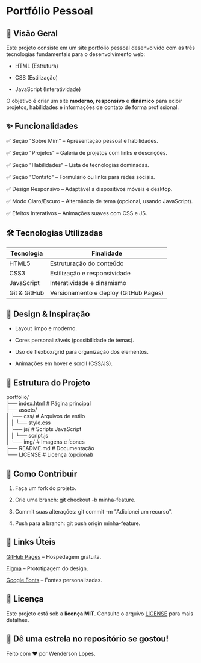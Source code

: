 # Portfólio Pessoal

## 📌 Visão Geral

Este projeto consiste em um site portfólio pessoal desenvolvido com as três tecnologias fundamentais para o desenvolvimento web:

* HTML (Estrutura)

* CSS (Estilização)

* JavaScript (Interatividade)

O objetivo é criar um site **moderno**, **responsivo** e **dinâmico** para exibir projetos, habilidades e informações de contato de forma profissional.

## ✨ Funcionalidades

✅ Seção "Sobre Mim" – Apresentação pessoal e habilidades.

✅ Seção "Projetos" – Galeria de projetos com links e descrições.

✅ Seção "Habilidades" – Lista de tecnologias dominadas.

✅ Seção "Contato" – Formulário ou links para redes sociais.

✅ Design Responsivo – Adaptável a dispositivos móveis e desktop.

✅ Modo Claro/Escuro – Alternância de tema (opcional, usando JavaScript).

✅ Efeitos Interativos – Animações suaves com CSS e JS.

## 🛠️ Tecnologias Utilizadas

Tecnologia | Finalidade
----------- |----------
HTML5 |	Estruturação do conteúdo
CSS3 |	Estilização e responsividade
JavaScript |	Interatividade e dinamismo
Git & GitHub |	Versionamento e deploy (GitHub Pages)

## 🎨 Design & Inspiração

* Layout limpo e moderno.

*  Cores personalizáveis (possibilidade de temas).

*  Uso de flexbox/grid para organização dos elementos.

* Animações em hover e scroll (CSS/JS).

## 📂 Estrutura do Projeto

portfolio/  
├── index.html          # Página principal  
├── assets/  
│   ├── css/           # Arquivos de estilo  
│   │   └── style.css  
│   ├── js/            # Scripts JavaScript  
│   │   └── script.js  
│   └── img/           # Imagens e ícones  
├── README.md          # Documentação  
└── LICENSE            # Licença (opcional)  


## 🚀 Como Contribuir

  1. Faça um fork do projeto.

  2. Crie uma branch: git checkout -b minha-feature.

  3. Commit suas alterações: git commit -m "Adicionei um recurso".

  4. Push para a branch: git push origin minha-feature.

## 🔗 Links Úteis

[GitHub Pages](https://pages.github.com/) – Hospedagem gratuita.

[Figma](https://www.figma.com/pt-br/) – Prototipagem do design.

[Google Fonts](https://fonts.google.com/) – Fontes personalizadas.

## 📜 Licença

Este projeto está sob a **licença MIT**. Consulte o arquivo [LICENSE](https://docs.github.com/pt/repositories/managing-your-repositorys-settings-and-features/customizing-your-repository/licensing-a-repository) para mais detalhes.

## 🌟 Dê uma estrela no repositório se gostou!

Feito com ❤️ por Wenderson Lopes.
